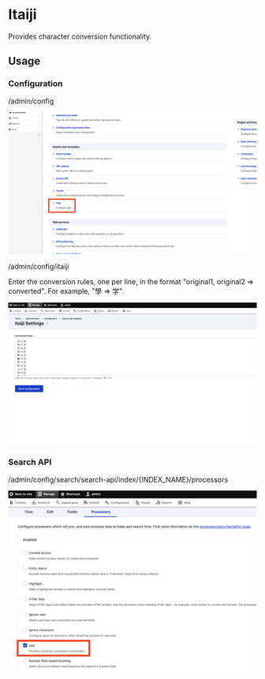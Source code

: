 # Itaiji

Provides character conversion functionality.

## Usage

### Configuration

/admin/config

![](assets/image1.png)

/admin/config/itaiji

Enter the conversion rules, one per line, in the format "original1, original2 => converted". For example, "學 => 学".

![](assets/image2.png)

### Search API

/admin/config/search/search-api/index/{INDEX_NAME}/processors

![](assets/image3.png)